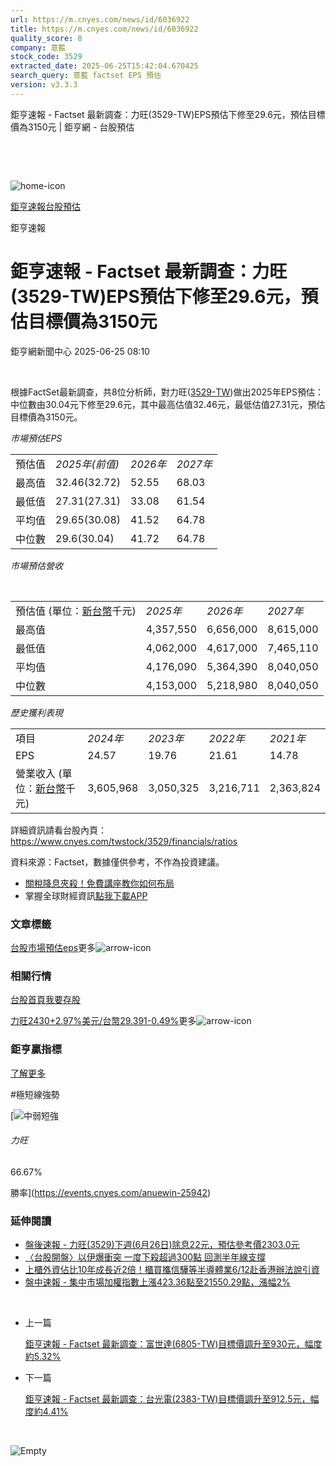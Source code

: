 ```yaml
---
url: https://m.cnyes.com/news/id/6036922
title: https://m.cnyes.com/news/id/6036922
quality_score: 8
company: 意藍
stock_code: 3529
extracted_date: 2025-06-25T15:42:04.670425
search_query: 意藍 factset EPS 預估
version: v3.3.3
---
```


鉅亨速報 - Factset 最新調查：力旺(3529-TW)EPS預估下修至29.6元，預估目標價為3150元 | 鉅亨網 - 台股預估

‌

‌

![home-icon](/assets/icons/breadCrumb/symbol-icon-home.svg)

[鉅亨速報](/news/cat/anue_live)[台股預估](/news/cat/tw_forecast)

鉅亨速報

# 鉅亨速報 - Factset 最新調查：力旺(3529-TW)EPS預估下修至29.6元，預估目標價為3150元

鉅亨網新聞中心 2025-06-25 08:10

‌

根據FactSet最新調查，共8位分析師，對力旺([3529-TW](https://www.cnyes.com/twstock/3529))做出2025年EPS預估：中位數由30.04元下修至29.6元，其中最高估值32.46元，最低估值27.31元，預估目標價為3150元。

*市場預估EPS*

|  |  |  |  |
| --- | --- | --- | --- |
| 預估值 | *2025年(前值)* | *2026年* | *2027年* |
| 最高值 | 32.46(32.72) | 52.55 | 68.03 |
| 最低值 | 27.31(27.31) | 33.08 | 61.54 |
| 平均值 | 29.65(30.08) | 41.52 | 64.78 |
| 中位數 | 29.6(30.04) | 41.72 | 64.78 |

*市場預估營收*

‌

|  |  |  |  |
| --- | --- | --- | --- |
| 預估值 (單位：[新台幣](https://invest.cnyes.com/forex/detail/usdtwd)千元) | *2025年* | *2026年* | *2027年* |
| 最高值 | 4,357,550 | 6,656,000 | 8,615,000 |
| 最低值 | 4,062,000 | 4,617,000 | 7,465,110 |
| 平均值 | 4,176,090 | 5,364,390 | 8,040,050 |
| 中位數 | 4,153,000 | 5,218,980 | 8,040,050 |

*歷史獲利表現*

|  |  |  |  |  |
| --- | --- | --- | --- | --- |
| 項目 | *2024年* | *2023年* | *2022年* | *2021年* |
| EPS | 24.57 | 19.76 | 21.61 | 14.78 |
| 營業收入 (單位：[新台幣](https://invest.cnyes.com/forex/detail/usdtwd)千元) | 3,605,968 | 3,050,325 | 3,216,711 | 2,363,824 |

詳細資訊請看台股內頁：  
<https://www.cnyes.com/twstock/3529/financials/ratios>

資料來源：Factset，數據僅供參考，不作為投資建議。

* [關稅降息夾殺！免費講座教你如何布局](https://www.rsc.com.tw/Cnyes_RSC/SeminarBooking2025InvestmentOutlook.aspx?utm_source=anue&utm_medium=usstocks_end)
* 掌握全球財經資訊[點我下載APP](http://www.cnyes.com/app/?utm_source=mweb&utm_medium=HamMenuBanner&utm_campaign=fixed&utm_content=entr)

### 文章標籤

[台股](https://news.cnyes.com/tag/台股 "台股")[市場預估](https://news.cnyes.com/tag/市場預估 "市場預估")[eps](https://news.cnyes.com/tag/eps "eps")更多![arrow-icon](/assets/icons/arrows/arrow-down.svg)

### 相關行情

[台股首頁](https://www.cnyes.com/twstock)[我要存股](https://supr.link/8OHaU)

[力旺2430+2.97%](https://www.cnyes.com/twstock/3529)[美元/台幣29.391-0.49%](https://invest.cnyes.com/forex/detail/USDTWD)更多![arrow-icon](/assets/icons/arrows/arrow-down.svg)

### 鉅亨贏指標

[了解更多](https://events.cnyes.com/anuewin-25942)

#極短線強勢

[![中弱短強](/assets/icons/win-indicator/short-to-long.svg)

###### 力旺

66.67%

勝率](https://events.cnyes.com/anuewin-25942)

### 延伸閱讀

* [盤後速報 - 力旺(3529)下週(6月26日)除息22元，預估參考價2303.0元](/news/id/6030041)
* [〈台股開盤〉以伊爆衝突 一度下殺超過300點 回測半年線支撐](/news/id/6021268)
* [上櫃外資佔比10年成長近2倍！櫃買攜信驊等半導體業6/12赴香港辦法說引資](/news/id/6011539)
* [盤中速報 - 集中市場加權指數上漲423.36點至21550.29點，漲幅2%](/news/id/6006218)

‌

* 上一篇

  [鉅亨速報 - Factset 最新調查：富世達(6805-TW)目標價調升至930元，幅度約5.32%](/news/id/6037441)
* 下一篇

  [鉅亨速報 - Factset 最新調查：台光電(2383-TW)目標價調升至912.5元，幅度約4.41%](/news/id/6034035)

‌

![Empty](/assets/icons/skeleton/empty-image.svg)

‌